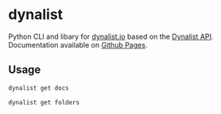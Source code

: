 # dynalist

Python CLI and libary for [dynalist.io](https://dynalist.io) based on the [Dynalist API](https://apidocs.dynalist.io/#introduction).
Documentation available on [Github Pages](https://dfederschmidt.github.io/dynalist/).

## Usage

```bash
dynalist get docs
```

```bash
dynalist get folders
```
